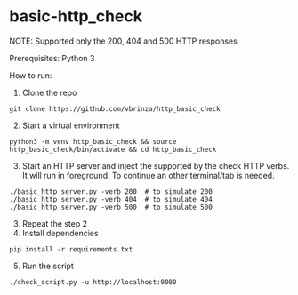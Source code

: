 # basic-http_check
NOTE: Supported only the 200, 404 and 500 HTTP responses

Prerequisites:
 Python 3

How to run:
1. Clone the repo
```
git clone https://github.com/vbrinza/http_basic_check
```
2. Start a virtual environment
```
python3 -m venv http_basic_check && source http_basic_check/bin/activate && cd http_basic_check
```
3. Start an HTTP server and inject the supported by the check HTTP verbs. It will run in foreground. To continue an other terminal/tab is needed.
```
./basic_http_server.py -verb 200  # to simulate 200
./basic_http_server.py -verb 404  # to simulate 404
./basic_http_server.py -verb 500  # to simulate 500
```
3. Repeat the step 2
4. Install dependencies
```
pip install -r requirements.txt
```
5. Run the script
```
./check_script.py -u http://localhost:9000
```
